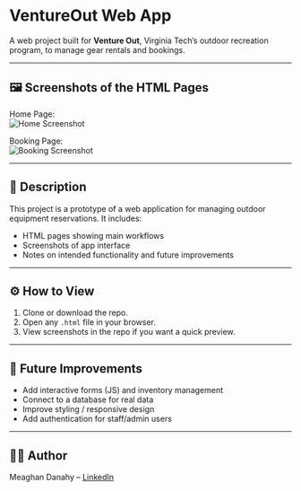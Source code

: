 # VentureOut Web App

A web project built for **Venture Out**, Virginia Tech’s outdoor recreation program, to manage gear rentals and bookings.

---

## 🖼️ Screenshots of the HTML Pages

Home Page:  
![Home Screenshot](Project_InventoryMgmt_Homepage)

Booking Page:  
![Booking Screenshot](BookingPage.png)

---

## 📝 Description

This project is a prototype of a web application for managing outdoor equipment reservations. It includes:

- HTML pages showing main workflows
- Screenshots of app interface
- Notes on intended functionality and future improvements

---

## ⚙️ How to View

1. Clone or download the repo.  
2. Open any `.html` file in your browser.  
3. View screenshots in the repo if you want a quick preview.

---

## 🔮 Future Improvements

- Add interactive forms (JS) and inventory management  
- Connect to a database for real data  
- Improve styling / responsive design  
- Add authentication for staff/admin users

---

## 👩‍💻 Author

Meaghan Danahy – [LinkedIn](https://www.linkedin.com/in/meaghandanahy/)
